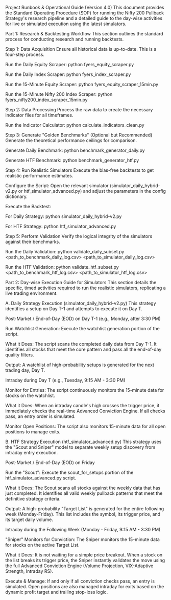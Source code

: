 Project Runbook & Operational Guide (Version 4.0)
This document provides the Standard Operating Procedure (SOP) for running the Nifty 200 Pullback Strategy's research pipeline and a detailed guide to the day-wise activities for live or simulated execution using the latest simulators.

Part 1: Research & Backtesting Workflow
This section outlines the standard process for conducting research and running backtests.

Step 1: Data Acquisition
Ensure all historical data is up-to-date. This is a four-step process.

Run the Daily Equity Scraper: python fyers_equity_scraper.py

Run the Daily Index Scraper: python fyers_index_scraper.py

Run the 15-Minute Equity Scraper: python fyers_equity_scraper_15min.py

Run the 15-Minute Nifty 200 Index Scraper: python fyers_nifty200_index_scraper_15min.py

Step 2: Data Processing
Process the raw data to create the necessary indicator files for all timeframes.

Run the Indicator Calculator: python calculate_indicators_clean.py

Step 3: Generate "Golden Benchmarks" (Optional but Recommended)
Generate the theoretical performance ceilings for comparison.

Generate Daily Benchmark: python benchmark_generator_daily.py

Generate HTF Benchmark: python benchmark_generator_htf.py

Step 4: Run Realistic Simulators
Execute the bias-free backtests to get realistic performance estimates.

Configure the Script: Open the relevant simulator (simulator_daily_hybrid-v2.py or htf_simulator_advanced.py) and adjust the parameters in the config dictionary.

Execute the Backtest:

For Daily Strategy: python simulator_daily_hybrid-v2.py

For HTF Strategy: python htf_simulator_advanced.py

Step 5: Perform Validation
Verify the logical integrity of the simulators against their benchmarks.

Run the Daily Validation:
python validate_daily_subset.py <path_to_benchmark_daily_log.csv> <path_to_simulator_daily_log.csv>

Run the HTF Validation:
python validate_htf_subset.py <path_to_benchmark_htf_log.csv> <path_to_simulator_htf_log.csv>

Part 2: Day-wise Execution Guide for Simulators
This section details the specific, timed activities required to run the realistic simulators, replicating a live trading environment.

A. Daily Strategy Execution (simulator_daily_hybrid-v2.py)
This strategy identifies a setup on Day T-1 and attempts to execute it on Day T.

Post-Market / End-of-Day (EOD) on Day T-1 (e.g., Monday, after 3:30 PM)

Run Watchlist Generation: Execute the watchlist generation portion of the script.

What it Does: The script scans the completed daily data from Day T-1. It identifies all stocks that meet the core pattern and pass all the end-of-day quality filters.

Output: A watchlist of high-probability setups is generated for the next trading day, Day T.

Intraday during Day T (e.g., Tuesday, 9:15 AM - 3:30 PM)

Monitor for Entries: The script continuously monitors the 15-minute data for stocks on the watchlist.

What it Does: When an intraday candle's high crosses the trigger price, it immediately checks the real-time Advanced Conviction Engine. If all checks pass, an entry order is simulated.

Monitor Open Positions: The script also monitors 15-minute data for all open positions to manage exits.

B. HTF Strategy Execution (htf_simulator_advanced.py)
This strategy uses the "Scout and Sniper" model to separate weekly setup discovery from intraday entry execution.

Post-Market / End-of-Day (EOD) on Friday

Run the "Scout": Execute the scout_for_setups portion of the htf_simulator_advanced.py script.

What it Does: The Scout scans all stocks against the weekly data that has just completed. It identifies all valid weekly pullback patterns that meet the definitive strategy criteria.

Output: A high-probability "Target List" is generated for the entire following week (Monday-Friday). This list includes the symbol, its trigger price, and its target daily volume.

Intraday during the Following Week (Monday - Friday, 9:15 AM - 3:30 PM)

"Sniper" Monitors for Conviction: The Sniper monitors the 15-minute data for stocks on the active Target List.

What it Does: It is not waiting for a simple price breakout. When a stock on the list breaks its trigger price, the Sniper instantly validates the move using the full Advanced Conviction Engine (Volume Projection, VIX-Adaptive Strength, Intraday RS).

Execute & Manage: If and only if all conviction checks pass, an entry is simulated. Open positions are also managed intraday for exits based on the dynamic profit target and trailing stop-loss logic.